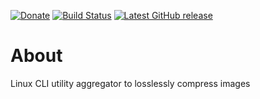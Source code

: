[![Donate](https://img.shields.io/badge/-%E2%99%A5%20Donate-%23ff69b4)](https://hmlendea.go.ro/fund.html) [![Build Status](https://github.com/hmlendea/image-optimiser/actions/workflows/bash.yml/badge.svg)](https://github.com/hmlendea/image-optimiser/actions/workflows/bash.yml)
 [![Latest GitHub release](https://img.shields.io/github/v/release/hmlendea/image-optimiser)](https://github.com/hmlendea/image-optimiser/releases/latest)

# About

Linux CLI utility aggregator to losslessly compress images
